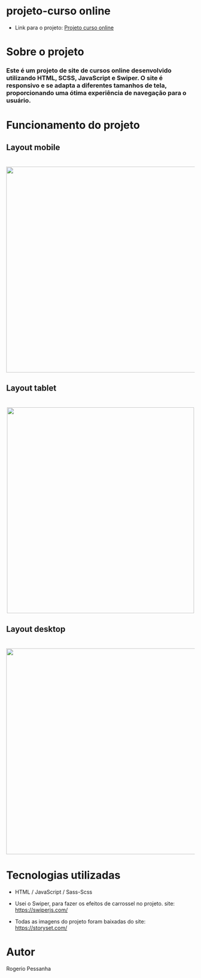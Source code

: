 # projeto-curso online

- Link para o projeto: [Projeto curso online](https://rogeriopessanha.github.io/projeto-curso-completo/)

# Sobre o projeto

### Este é um projeto de site de cursos online desenvolvido utilizando HTML, SCSS, JavaScript e Swiper. O site é responsivo e se adapta a diferentes tamanhos de tela, proporcionando uma ótima experiência de navegação para o usuário.

# Funcionamento do projeto


## Layout mobile

<h1 align="center">
  <img  height="550px" src="https://github.com/rogeriopessanha/projeto-curso-completo/blob/main/img/readme-info/responsivo320px.gif" />
</h1>


## Layout tablet

<h1 align="center">
  <img width="500px" height="550px" src="https://github.com/rogeriopessanha/projeto-curso-completo/blob/main/img/readme-info/responsivo768px.gif" />
</h1>


## Layout desktop

<h1 align="center">
  <img width="900px" height="550px" src="https://github.com/rogeriopessanha/projeto-curso-completo/blob/main/img/readme-info/responsivo1024px.gif" />
</h1>


# Tecnologias utilizadas

- HTML / JavaScript / Sass-Scss

- Usei o Swiper, para fazer os efeitos de carrossel no projeto. site: https://swiperjs.com/

- Todas as imagens do projeto foram baixadas do site: https://storyset.com/

# Autor

Rogerio Pessanha
